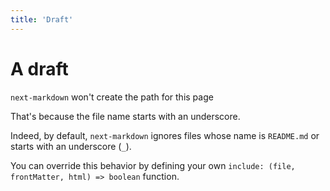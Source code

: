 ```yaml
---
title: 'Draft'
---
```


# A draft

`next-markdown` won't create the path for this page

That's because the file name starts with an underscore.

Indeed, by default, `next-markdown` ignores files whose name is `README.md` or starts with an underscore (`_`).

You can override this behavior by defining your own `include: (file, frontMatter, html) => boolean` function.
